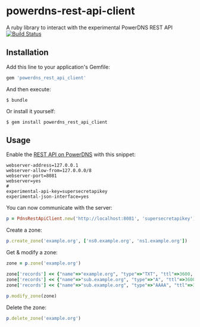 # powerdns-rest-api-client
A ruby library to interact with the experimental PowerDNS REST API
[![Build Status](https://travis-ci.org/funzoneq/powerdns-rest-api-client.svg?branch=master)](https://travis-ci.org/funzoneq/powerdns-rest-api-client)

## Installation

Add this line to your application's Gemfile:

```ruby
gem 'powerdns_rest_api_client'
```

And then execute:

```
$ bundle
```

Or install it yourself:

```
$ gem install powerdns_rest_api_client
```

## Usage

Enable the [REST API on PowerDNS](https://doc.powerdns.com/md/httpapi/api_spec/) with this snippet:

```
webserver-address=127.0.0.1
webserver-allow-from=127.0.0.0/8
webserver-port=8081
webserver=yes
#
experimental-api-key=supersecretapikey
experimental-json-interface=yes
```

You can now communicate with the server:

```ruby
p = PdnsRestApiClient.new('http://localhost:8081', 'supersecretapikey')
```

Create a zone:

```ruby
p.create_zone('example.org', ['ns0.example.org', 'ns1.example.org'])
```

Get & modify a zone:

```ruby
zone = p.zone('example.org')

zone['records'] << {"name"=>"example.org", "type"=>"TXT", "ttl"=>3600, "disabled"=>false, "content"=>"blablabla"}
zone['records'] << {"name"=>"sub.example.org", "type"=>"A", "ttl"=>3600, "disabled"=>false, "content"=>"10.0.0.1"}
zone['records'] << {"name"=>"sub.example.org", "type"=>"AAAA", "ttl"=>3600, "disabled"=>false, "content"=>"2001:DB8::1"}

p.modify_zone(zone)
```

Delete the zone:

```ruby
p.delete_zone('example.org')
```